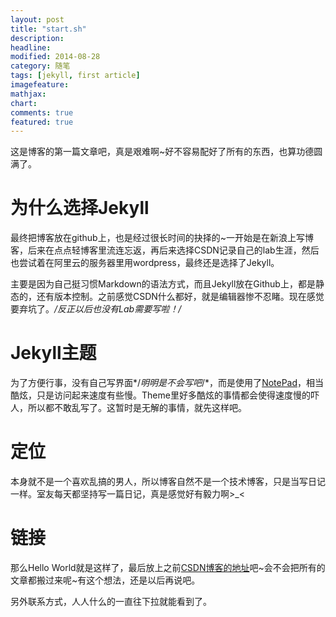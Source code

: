 ```yaml
---
layout: post
title: "start.sh"
description: 
headline: 
modified: 2014-08-28
category: 随笔
tags: [jekyll, first article]
imagefeature: 
mathjax: 
chart: 
comments: true
featured: true
---
```


这是博客的第一篇文章吧，真是艰难啊~好不容易配好了所有的东西，也算功德圆满了。

#	为什么选择Jekyll

最终把博客放在github上，也是经过很长时间的抉择的~一开始是在新浪上写博客，后来在点点轻博客里流连忘返，再后来选择CSDN记录自己的lab生涯，然后也尝试着在阿里云的服务器里用wordpress，最终还是选择了Jekyll。

主要是因为自己挺习惯Markdown的语法方式，而且Jekyll放在Github上，都是静态的，还有版本控制。之前感觉CSDN什么都好，就是编辑器惨不忍睹。现在感觉要弃坑了。*/*反正以后也没有Lab需要写啦！*/*

#	Jekyll主题

为了方便行事，没有自己写界面*/*明明是不会写吧*/*，而是使用了[NotePad](https://github.com/hmfaysal/Notepad)，相当酷炫，只是访问起来速度有些慢。Theme里好多酷炫的事情都会使得速度慢的吓人，所以都不敢乱写了。这暂时是无解的事情，就先这样吧。

#	定位

本身就不是一个喜欢乱搞的男人，所以博客自然不是一个技术博客，只是当写日记一样。室友每天都坚持写一篇日记，真是感觉好有毅力啊>_<

#	链接

那么Hello World就是这样了，最后放上之前[CSDN博客的地址](http://blog.csdn.net/cecesjtu)吧~会不会把所有的文章都搬过来呢~有这个想法，还是以后再说吧。

另外联系方式，人人什么的一直往下拉就能看到了。